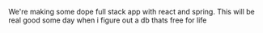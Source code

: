 We're making some dope full stack app with react and spring. 
This will be real good some day when i figure out a db thats free for life 
